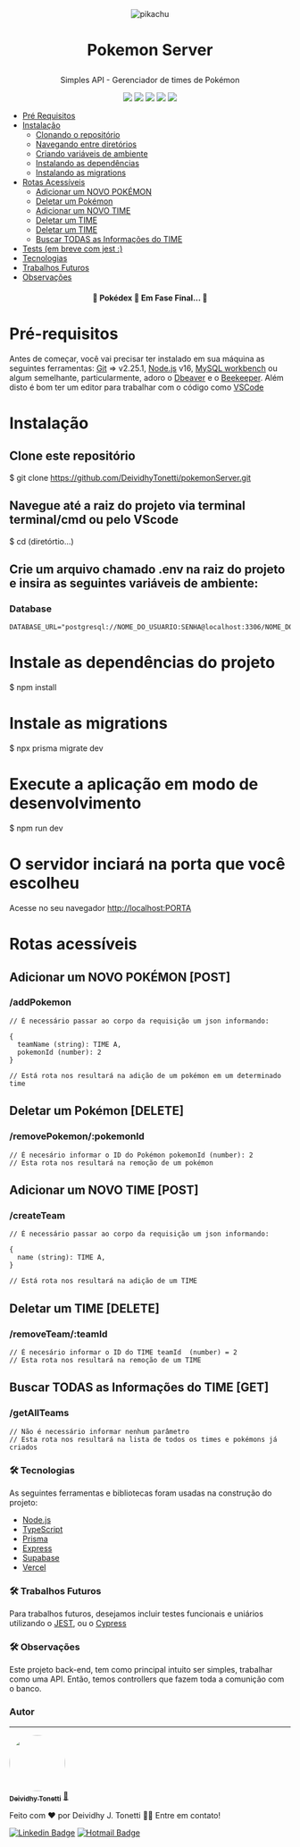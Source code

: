 <div align="center">
  <img class="emojidex-emoji" align="center" src="https://cdn.emojidex.com/emoji/seal/pikachu.png" emoji-code="pikachu" alt="pikachu" />
</div>

<h1 align="center">

  Pokemon Server 
  </h1>
<p align="center"> Simples API - Gerenciador de times  de Pokémon </p>
<div align="center">
  <img src="https://img.shields.io/static/v1?label=Licence&message=MIT&color=2874F0"/>
  <img src="https://img.shields.io/static/v1?label=Node&message=>14.17&color=00C300"/>
  <img src="https://img.shields.io/static/v1?label=NPM&message=>6.8&color=FF160B"/>
  <img src="https://img.shields.io/static/v1?label=Express&message=>v4.18.8&color=43853D"/>
  <img src="https://img.shields.io/static/v1?label=Prisma&message=v4.10.1&color=FFE005"/>
</div

<!--ts-->
   * [Pré Requisitos](#pre-requisitos)
   * [Instalação](#instalacao)
      * [Clonando o repositório](#clone-repositorio)
      * [Navegando entre diretórios](#navegacao)
      * [Criando variáveis de ambiente](#dotenv)
      * [Instalando as dependências](#dependencias)
      * [Instalando as migrations](#migrations)
   * [Rotas Acessíveis](#rotas)
      * [Adicionar um NOVO POKÉMON](#genereteLink)
      * [Deletar um Pokémon](#accessLink)
      * [Adicionar um NOVO TIME](#statistics)
      * [Deletar um TIME](#statistics)
      * [Deletar um TIME](#statistics)
      * [Buscar TODAS as Informações do TIME](#statistics)
   * [Tests (em breve com jest :)](#testes)
   * [Tecnologias](#tecnologias)
   * [Trabalhos Futuros](#trabalhos-futuros)
   * [Observações](#trabalhos-futuros)
<!--te-->

<h4 align="center"> 
	🚧  Pokédex 🚀 Em Fase Final...  🚧
</h4>

# Pré-requisitos
Antes de começar, você vai precisar ter instalado em sua máquina as seguintes ferramentas:
[Git](https://git-scm.com) => v2.25.1, 
[Node.js](https://nodejs.org/en/) v16,
[MySQL workbench](https://dev.mysql.com/downloads/workbench/) ou algum semelhante, particularmente, adoro o [Dbeaver](https://dbeaver.io/download/) e o [Beekeeper](https://www.beekeeperstudio.io/).
Além disto é bom ter um editor para trabalhar com o código como [VSCode](https://code.visualstudio.com/)

# Instalação
## Clone este repositório
$ git clone <https://github.com/DeividhyTonetti/pokemonServer.git>

## Navegue até a raiz do projeto via terminal terminal/cmd ou pelo VScode
$ cd (diretórtio...)

## Crie um arquivo chamado .env na raiz do projeto e insira as seguintes variáveis de ambiente:
### Database
    DATABASE_URL="postgresql://NOME_DO_USUARIO:SENHA@localhost:3306/NOME_DO_BANCO"
 
# Instale as dependências do projeto
$ npm install

# Instale as migrations
$ npx prisma migrate dev

# Execute a aplicação em modo de desenvolvimento
$ npm run dev

# O servidor inciará na porta que você escolheu
Acesse no seu navegador <http://localhost:PORTA>

# Rotas acessíveis
  ## Adicionar um NOVO POKÉMON [POST]
   ### /addPokemon 
    // É necessário passar ao corpo da requisição um json informando:
   
    {
      teamName (string): TIME A, 
      pokemonId (number): 2
    }
    
    // Está rota nos resultará na adição de um pokémon em um determinado time
    
  ## Deletar um Pokémon [DELETE]
  ### /removePokemon/:pokemonId
    // É necesário informar o ID do Pokémon pokemonId (number): 2
    // Esta rota nos resultará na remoção de um pokémon 
    
   ## Adicionar um NOVO TIME [POST]
   ### /createTeam 
    // É necessário passar ao corpo da requisição um json informando:
   
    {
      name (string): TIME A, 
    }
    
    // Está rota nos resultará na adição de um TIME
    
   ## Deletar um TIME [DELETE]
   ### /removeTeam/:teamId
    // É necesário informar o ID do TIME teamId  (number) = 2
    // Esta rota nos resultará na remoção de um TIME 
    
   ## Buscar TODAS as Informações do TIME [GET]
   ### /getAllTeams
    // Não é necessário informar nenhum parâmetro
    // Esta rota nos resultará na lista de todos os times e pokémons já criados
    
    
### 🛠 Tecnologias

As seguintes ferramentas e bibliotecas foram usadas na construção do projeto:

- [Node.js](https://nodejs.org/en/)
- [TypeScript](https://www.typescriptlang.org/)
- [Prisma](https://www.prisma.io/)
- [Express](https://expressjs.com/pt-br/)
- [Supabase](https://supabase.com/)
- [Vercel](https://vercel.com/)


### 🛠 Trabalhos Futuros
Para trabalhos futuros, desejamos incluir testes funcionais e uniários utilizando o [JEST](https://jestjs.io/pt-BR/), ou o [Cypress](https://www.cypress.io/)

### 🛠 Observações
Este projeto back-end, tem como principal intuito ser simples, trabalhar como uma API. Então, temos controllers que fazem toda a comunição com o banco. 

### Autor
---

<a href="https://www.linkedin.com/in/deividhytonetti6/">
 <img style="border-radius: 50%;" src=https://avatars.githubusercontent.com/u/34030150?s=96&v=4" width="100px;" alt=""/>
 <br />
 <sub><b>Deividhy Tonetti</b></sub></a> <a href="https://github.com/DeividhyTonetti" title="Pokédex">🚀</a>


Feito com ❤️ por Deividhy J. Tonetti 👋🏽 Entre em contato!

[![Linkedin Badge](https://img.shields.io/badge/-Deividhy-blue?style=flat-square&logo=Linkedin&logoColor=white&link=https://www.linkedin.com/in/deividhytonetti6/)](https://www.linkedin.com/in/deividhytonetti6/) 
[![Hotmail Badge](https://img.shields.io/badge/-deividhytonetti@gmail.com-c14438?style=flat-square&logo=Gmail&logoColor=white&link=mailto:deividhytonetti@gmail.com)](mailto:deividhytonetti@gmail.com)

